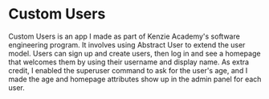 # Custom Users
Custom Users is an app I made as part of Kenzie Academy's software engineering program. It involves using Abstract User to extend the user model. Users can sign up and create users, then log in and see a homepage that welcomes them by using their username and display name. As extra credit, I enabled the superuser command to ask for the user's age, and I made the age and homepage attributes show up in the admin panel for each user. 